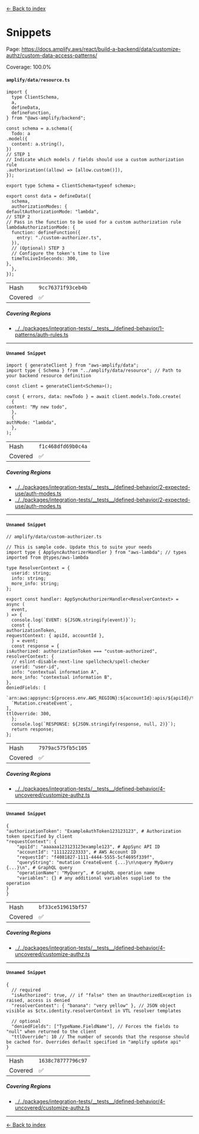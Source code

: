 [<- Back to index](../../../../../../docs-pages.md)

#  Snippets

Page: https://docs.amplify.aws/react/build-a-backend/data/customize-authz/custom-data-access-patterns/

Coverage: 100.0%

#### `amplify/data/resource.ts`

~~~
import {
  type ClientSchema,
  a,
  defineData,
  defineFunction,
} from "@aws-amplify/backend";

const schema = a.schema({
  Todo: a
.model({
  content: a.string(),
})
// STEP 1
// Indicate which models / fields should use a custom authorization rule
.authorization((allow) => [allow.custom()]),
});

export type Schema = ClientSchema<typeof schema>;

export const data = defineData({
  schema,
  authorizationModes: {
defaultAuthorizationMode: "lambda",
// STEP 2
// Pass in the function to be used for a custom authorization rule
lambdaAuthorizationMode: {
  function: defineFunction({
    entry: "./custom-authorizer.ts",
  }),
  // (Optional) STEP 3
  // Configure the token's time to live
  timeToLiveInSeconds: 300,
},
  },
});

~~~

| | |
| -- | -- |
| Hash | `9cc76371f93ceb4b` |
| Covered | ✅ |

##### Covering Regions

- [../../packages/integration-tests/\_\_tests\_\_/defined-behavior/1-patterns/auth-rules.ts](../../../../../../../../packages/integration-tests/__tests__/defined-behavior/1-patterns/auth-rules.ts#L249)

---

#### `Unnamed Snippet`

~~~
import { generateClient } from "aws-amplify/data";
import type { Schema } from "../amplify/data/resource"; // Path to your backend resource definition

const client = generateClient<Schema>();

const { errors, data: newTodo } = await client.models.Todo.create(
  {
content: "My new todo",
  },
  {
authMode: "lambda",
  },
);

~~~

| | |
| -- | -- |
| Hash | `f1c468dfd69b0c4a` |
| Covered | ✅ |

##### Covering Regions

- [../../packages/integration-tests/\_\_tests\_\_/defined-behavior/2-expected-use/auth-modes.ts](../../../../../../../../packages/integration-tests/__tests__/defined-behavior/2-expected-use/auth-modes.ts#L50)
- [../../packages/integration-tests/\_\_tests\_\_/defined-behavior/2-expected-use/auth-modes.ts](../../../../../../../../packages/integration-tests/__tests__/defined-behavior/2-expected-use/auth-modes.ts#L160)

---

#### `Unnamed Snippet`

~~~
// amplify/data/custom-authorizer.ts

// This is sample code. Update this to suite your needs
import type { AppSyncAuthorizerHandler } from "aws-lambda"; // types imported from @types/aws-lambda

type ResolverContext = {
  userid: string;
  info: string;
  more_info: string;
};

export const handler: AppSyncAuthorizerHandler<ResolverContext> = async (
  event,
) => {
  console.log(`EVENT: ${JSON.stringify(event)}`);
  const {
authorizationToken,
requestContext: { apiId, accountId },
  } = event;
  const response = {
isAuthorized: authorizationToken === "custom-authorized",
resolverContext: {
  // eslint-disable-next-line spellcheck/spell-checker
  userid: "user-id",
  info: "contextual information A",
  more_info: "contextual information B",
},
deniedFields: [
  `arn:aws:appsync:${process.env.AWS_REGION}:${accountId}:apis/${apiId}/types/Event/fields/comments`,
  `Mutation.createEvent`,
],
ttlOverride: 300,
  };
  console.log(`RESPONSE: ${JSON.stringify(response, null, 2)}`);
  return response;
};

~~~

| | |
| -- | -- |
| Hash | `7979ac575fb5c105` |
| Covered | ✅ |

##### Covering Regions

- [../../packages/integration-tests/\_\_tests\_\_/defined-behavior/4-uncovered/customize-authz.ts](../../../../../../../../packages/integration-tests/__tests__/defined-behavior/4-uncovered/customize-authz.ts#L10)

---

#### `Unnamed Snippet`

~~~
{
"authorizationToken": "ExampleAuthToken123123123", # Authorization token specified by client
"requestContext": {
    "apiId": "aaaaaa123123123example123", # AppSync API ID
    "accountId": "111122223333", # AWS Account ID
    "requestId": "f4081827-1111-4444-5555-5cf4695f339f",
    "queryString": "mutation CreateEvent {...}\n\nquery MyQuery {...}\n", # GraphQL query
    "operationName": "MyQuery", # GraphQL operation name
    "variables": {} # any additional variables supplied to the operation
}
}

~~~

| | |
| -- | -- |
| Hash | `bf33ce519615bf57` |
| Covered | ✅ |

##### Covering Regions

- [../../packages/integration-tests/\_\_tests\_\_/defined-behavior/4-uncovered/customize-authz.ts](../../../../../../../../packages/integration-tests/__tests__/defined-behavior/4-uncovered/customize-authz.ts#L10)

---

#### `Unnamed Snippet`

~~~
{
  // required
  "isAuthorized": true, // if "false" then an UnauthorizedException is raised, access is denied
  "resolverContext": { "banana": "very yellow" }, // JSON object visible as $ctx.identity.resolverContext in VTL resolver templates

  // optional
  "deniedFields": ["TypeName.FieldName"], // Forces the fields to "null" when returned to the client
  "ttlOverride": 10 // The number of seconds that the response should be cached for. Overrides default specified in "amplify update api"
}

~~~

| | |
| -- | -- |
| Hash | `1638c78777796c97` |
| Covered | ✅ |

##### Covering Regions

- [../../packages/integration-tests/\_\_tests\_\_/defined-behavior/4-uncovered/customize-authz.ts](../../../../../../../../packages/integration-tests/__tests__/defined-behavior/4-uncovered/customize-authz.ts#L10)

---

[<- Back to index](../../../../../../docs-pages.md)
